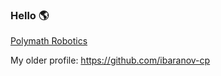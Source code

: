 ### Hello 🌎

[Polymath Robotics](https://polymathrobotics.com)

My older profile:
https://github.com/ibaranov-cp
